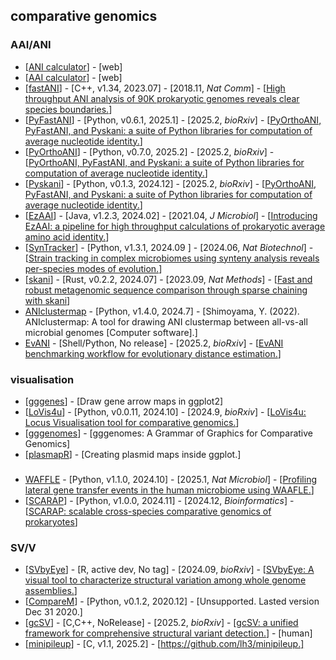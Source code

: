 ## comparative genomics

### AAI/ANI
- [[ANI calculator](http://enve-omics.ce.gatech.edu/ani/)] - [web]
- [[AAI calculator](http://enve-omics.ce.gatech.edu/aai/)] - [web]
- [[fastANI](https://github.com/ParBLiSS/FastANI)] - [C++, v1.34, 2023.07] - [2018.11, _Nat Comm_] - [[High throughput ANI analysis of 90K prokaryotic genomes reveals clear species boundaries.](https://doi.org/10.1038/s41467-018-07641-9)]
- [[PyFastANI](https://github.com/althonos/pyfastani)] - [Python, v0.6.1, 2025.1] - [2025.2, _bioRxiv_] - [[PyOrthoANI, PyFastANI, and Pyskani: a suite of Python libraries for computation of average nucleotide identity.](https://doi.org/10.1101/2025.02.13.638148)]
- [[PyOrthoANI](https://github.com/althonos/pyorthoani)] - [Python, v0.7.0, 2025.2] - [2025.2, _bioRxiv_] - [[PyOrthoANI, PyFastANI, and Pyskani: a suite of Python libraries for computation of average nucleotide identity.](https://doi.org/10.1101/2025.02.13.638148)]
- [[Pyskani](https://github.com/althonos/pyskani)] - [Python, v0.1.3, 2024.12] - [2025.2, _bioRxiv_] - [[PyOrthoANI, PyFastANI, and Pyskani: a suite of Python libraries for computation of average nucleotide identity.](https://doi.org/10.1101/2025.02.13.638148)]
- [[EzAAI](https://github.com/endixk/ezaai)] - [Java, v1.2.3, 2024.02] - [2021.04, _J Microbiol_] - [[Introducing EzAAI: a pipeline for high throughput calculations of prokaryotic average amino acid identity.](https://doi.org/10.1007/s12275-021-1154-0)]
- [[SynTracker](https://github.com/leylabmpi/SynTracker)] - [Python, v1.3.1, 2024.09 ] - [2024.06, _Nat Biotechnol_] - [[Strain tracking in complex microbiomes using synteny analysis reveals per-species modes of evolution.](https://doi.org/10.1038/s41587-024-02276-2)]
- [[skani](https://github.com/bluenote-1577/skani)] - [Rust, v0.2.2, 2024.07] - [2023.09, _Nat Methods_] - [[Fast and robust metagenomic sequence comparison through sparse chaining with skani](https://doi.org/10.1038/s41592-023-02018-3)]
- [ANIclustermap](https://github.com/moshi4/ANIclustermap) - [Python, v1.4.0, 2024.7] - [Shimoyama, Y. (2022). ANIclustermap: A tool for drawing ANI clustermap between all-vs-all microbial genomes [Computer software].]
- [EvANI](https://github.com/sinamajidian/EvANI) - [Shell/Python, No release] - [2025.2, _bioRxiv_] - [[EvANI benchmarking workflow for evolutionary distance estimation.](https://doi.org/10.1101/2025.02.23.639716)]


### visualisation
- [[gggenes](https://github.com/wilkox/gggenes)] - [Draw gene arrow maps in ggplot2]
- [[LoVis4u](https://github.com/art-egorov/lovis4u)] - [Python, v0.0.11, 2024.10] - [2024.9, _bioRxiv_] - [[LoVis4u: Locus Visualisation tool for comparative genomics.](https://doi.org/10.1101/2024.09.11.612399)]
- [[gggenomes](https://github.com/thackl/gggenomes)] - [gggenomes: A Grammar of Graphics for Comparative Genomics]
- [[plasmapR](https://github.com/BradyAJohnston/plasmapR)] - [Creating plasmid maps inside ggplot.]


### 
- [WAFFLE](https://github.com/biobakery/waafle) - [Python, v1.1.0, 2024.10] - [2025.1, _Nat Microbiol_] - [[Profiling lateral gene transfer events in the human microbiome using WAAFLE.](https://doi.org/10.1038/s41564-024-01881-w)]
- [[SCARAP](https://github.com/swittouck/scarap)] - [Python, v1.0.0, 2024.11] - [2024.12, _Bioinformatics_] - [[SCARAP: scalable cross-species comparative genomics of prokaryotes](https://doi.org/10.1093/bioinformatics/btae735)]


### SV/V
- [[SVbyEye](https://github.com/daewoooo/SVbyEye)] - [R, active dev, No tag] - [2024.09, _bioRxiv_] - [[SVbyEye: A visual tool to characterize structural variation among whole genome assemblies.](https://doi.org/10.1101/2024.09.11.612418)]
- [[CompareM](https://github.com/dparks1134/CompareM)] - [Python, v0.1.2, 2020.12] - [Unsupported. Lasted version Dec 31 2020.]
- [[gcSV](https://github.com/hitbc/gcSV)] - [C,C++, NoRelease] - [2025.2, _bioRxiv_] - [[gcSV: a unified framework for comprehensive structural variant detection.](https://doi.org/10.1101/2025.02.10.637589)] - [human]
- [[minipileup](https://github.com/lh3/minipileup)] - [C, v1.1, 2025.2] - [https://github.com/lh3/minipileup.]